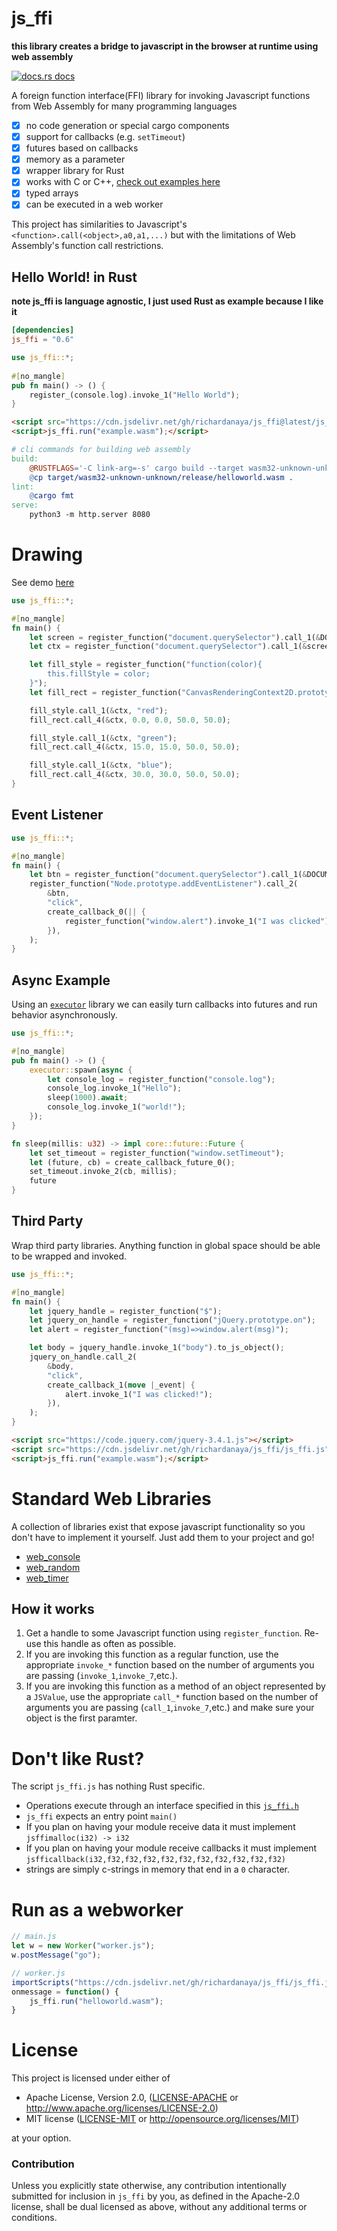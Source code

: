 # js_ffi

**this library creates a bridge to javascript in the browser at runtime using web assembly**

<a href="https://docs.rs/js_ffi"><img src="https://img.shields.io/badge/docs-latest-blue.svg?style=flat-square" alt="docs.rs docs" /></a>

A foreign function interface(FFI) library for invoking Javascript functions from Web Assembly for many programming languages

- [x] no code generation or special cargo components
- [x] support for callbacks (e.g. `setTimeout`)
- [x] futures based on callbacks
- [x] memory as a parameter
- [x] wrapper library for Rust
- [x] works with C or C++, [check out examples here](https://github.com/richardanaya/js_ffi/tree/master/examples_in_c)
- [x] typed arrays
- [x] can be executed in a web worker

This project has similarities to Javascript's `<function>.call(<object>,a0,a1,...)` but with the limitations of Web Assembly's function call restrictions.

## Hello World! in Rust

**note js_ffi is language agnostic, I just used Rust as example because I like it**

```toml
[dependencies]
js_ffi = "0.6"
```
```rust
use js_ffi::*;
​
#[no_mangle]
pub fn main() -> () {
    register_(console.log).invoke_1("Hello World");
}
```
```html
<script src="https://cdn.jsdelivr.net/gh/richardanaya/js_ffi@latest/js_ffi.js"></script>
<script>js_ffi.run("example.wasm");</script>
```
```makefile
# cli commands for building web assembly
build:
	@RUSTFLAGS='-C link-arg=-s' cargo build --target wasm32-unknown-unknown --release
	@cp target/wasm32-unknown-unknown/release/helloworld.wasm .
lint:
	@cargo fmt
serve:
	python3 -m http.server 8080
```


# Drawing

See demo [here](https://richardanaya.github.io/js_ffi/examples/canvas/)

```rust
use js_ffi::*;

#[no_mangle]
fn main() {
    let screen = register_function("document.querySelector").call_1(&DOCUMENT, "#screen").to_js_object();
    let ctx = register_function("document.querySelector").call_1(&screen, "#screen").to_js_object();

    let fill_style = register_function("function(color){
        this.fillStyle = color;
    }");
    let fill_rect = register_function("CanvasRenderingContext2D.prototype.fillRect");

    fill_style.call_1(&ctx, "red");
    fill_rect.call_4(&ctx, 0.0, 0.0, 50.0, 50.0);

    fill_style.call_1(&ctx, "green");
    fill_rect.call_4(&ctx, 15.0, 15.0, 50.0, 50.0);

    fill_style.call_1(&ctx, "blue");
    fill_rect.call_4(&ctx, 30.0, 30.0, 50.0, 50.0);
}
```

## Event Listener

```rust
use js_ffi::*;

#[no_mangle]
fn main() {
    let btn = register_function("document.querySelector").call_1(&DOCUMENT, "#button").to_js_object();
    register_function("Node.prototype.addEventListener").call_2(
        &btn,
        "click",
        create_callback_0(|| {
            register_function("window.alert").invoke_1("I was clicked");
        }),
    );
}
```

## Async Example

Using an [`executor`](https://www.github.com/richardanaya/executor) library we can easily turn callbacks into futures and run behavior asynchronously.

```rust
use js_ffi::*;

#[no_mangle]
pub fn main() -> () {
    executor::spawn(async {
        let console_log = register_function("console.log");
        console_log.invoke_1("Hello");
        sleep(1000).await;
        console_log.invoke_1("world!");
    });
}

fn sleep(millis: u32) -> impl core::future::Future {
    let set_timeout = register_function("window.setTimeout");
    let (future, cb) = create_callback_future_0();
    set_timeout.invoke_2(cb, millis);
    future
}
```

## Third Party

Wrap third party libraries. Anything function in global space should be able to be wrapped and invoked.

```rust
use js_ffi::*;

#[no_mangle]
fn main() {
    let jquery_handle = register_function("$");
    let jquery_on_handle = register_function("jQuery.prototype.on");
    let alert = register_function("(msg)=>window.alert(msg)");

    let body = jquery_handle.invoke_1("body").to_js_object();
    jquery_on_handle.call_2(
        &body,
        "click",
        create_callback_1(move |_event| {
            alert.invoke_1("I was clicked!");
        }),
    );
}
```

```html
<script src="https://code.jquery.com/jquery-3.4.1.js"></script>
<script src="https://cdn.jsdelivr.net/gh/richardanaya/js_ffi/js_ffi.js"></script>
<script>js_ffi.run("example.wasm");</script>
```

# Standard Web Libraries

A collection of libraries exist that expose javascript functionality so you don't have to implement it yourself. Just add them to your project and go!

* [web_console](https://github.com/richardanaya/web_console)
* [web_random](https://github.com/richardanaya/web_random)
* [web_timer](https://github.com/richardanaya/web_timer)


## How it works

1. Get a handle to some Javascript function using `register_function`. Re-use this handle as often as possible.
2. If you are invoking this function as a regular function, use the appropriate `invoke_*` function based on the number of arguments you are passing (`invoke_1`,`invoke_7`,etc.).
3. If you are invoking this function as a method of an object represented by a `JSValue`, use the appropriate `call_*` function based on the number of arguments you are passing (`call_1`,`invoke_7`,etc.) and make sure your object is the first paramter.


# Don't like Rust?

The script `js_ffi.js` has nothing Rust specific.  

* Operations execute through an interface specified in this [`js_ffi.h`](https://github.com/richardanaya/js_ffi/blob/master/js_ffi.h)
* `js_ffi` expects an entry point `main()`
* If you plan on having your module receive data it must implement `jsffimalloc(i32) -> i32`
* If you plan on having your module receive callbacks it must implement `jsfficallback(i32,f32,f32,f32,f32,f32,f32,f32,f32,f32,f32)`
* strings are simply c-strings in memory that end in a `0` character.

# Run as a webworker

```js
// main.js
let w = new Worker("worker.js");
w.postMessage("go");
```

```js
// worker.js
importScripts("https://cdn.jsdelivr.net/gh/richardanaya/js_ffi/js_ffi.js")
onmessage = function() {
    js_ffi.run("helloworld.wasm");
}
```

# License

This project is licensed under either of

 * Apache License, Version 2.0, ([LICENSE-APACHE](LICENSE-APACHE) or
   http://www.apache.org/licenses/LICENSE-2.0)
 * MIT license ([LICENSE-MIT](LICENSE-MIT) or
   http://opensource.org/licenses/MIT)

at your option.

### Contribution

Unless you explicitly state otherwise, any contribution intentionally submitted
for inclusion in `js_ffi` by you, as defined in the Apache-2.0 license, shall be
dual licensed as above, without any additional terms or conditions.
